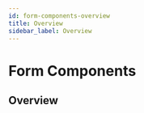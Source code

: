 ```yaml
---
id: form-components-overview
title: Overview
sidebar_label: Overview
---
```


# Form Components

## Overview
